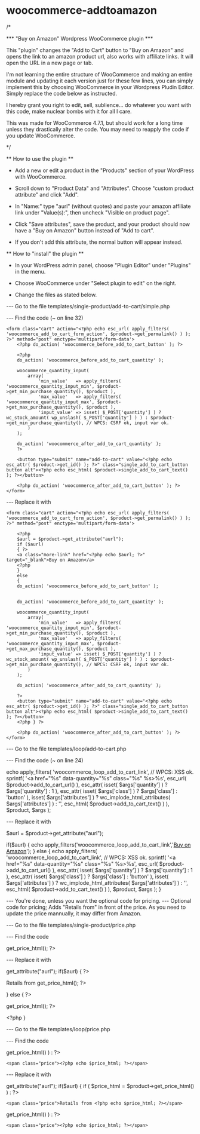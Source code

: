 # woocommerce-addtoamazon


/*

 *** "Buy on Amazon" Wordpress WooCommerce plugin ***
 
 This "plugin" changes the "Add to Cart" button to "Buy on Amazon" and opens the link
 to an amazon product url, also works with affiliate links. It will open the URL in a 
 new page or tab.

 I'm not learning the entire structure of WooCommerce and making an entire module and
 updating it each version just for these few lines, you can simply implement this by 
 choosing WooCommerce in your Wordpress Pludin Editor. Simply replace the code below 
 as instructed.
 
 I hereby grant you right to edit, sell, sublience... do whatever you want with this
 code, make nuclear bombs with it for all I care.
 
 This was made for WooCommerce 4.7.1, but should work for a long time unless they
 drastically alter the code. You may need to reapply the code if you update 
 WooCommerce.
 
 
*/
 
 
 ** How to use the plugin **
 
 - Add a new or edit a product in the "Products" section of your WordPress with
 WooCommerce.
 
 - Scroll down to "Product Data" and "Attributes". Choose "custom product attribute" and
 click "Add".
 
 - In "Name:" type "aurl" (without quotes) and paste your amazon affiliate link under
 "Value(s):", then uncheck "Visible on product page".
 
 - Click "Save attributes", save the product, and your product should now have a "Buy on
 Amazon" button instead of "Add to cart". 
 
 - If you don't add this attribute, the normal button will appear instead.
 
 
 ** How to "install" the plugin **
 
 - In your WordPress admin panel, choose "Plugin Editor" under "Plugins" in the menu.
 
 - Choose WooCommerce under "Select plugin to edit" on the right.
 
 - Change the files as stated below.
 
 
 --- Go to the file templates/single-product/add-to-cart/simple.php
 
 --- Find the code (~ on line 32)
 
	<form class="cart" action="<?php echo esc_url( apply_filters( 'woocommerce_add_to_cart_form_action', $product->get_permalink() ) ); ?>" method="post" enctype='multipart/form-data'>
		<?php do_action( 'woocommerce_before_add_to_cart_button' ); ?>

		<?php
		do_action( 'woocommerce_before_add_to_cart_quantity' );

		woocommerce_quantity_input(
			array(
				'min_value'   => apply_filters( 'woocommerce_quantity_input_min', $product->get_min_purchase_quantity(), $product ),
				'max_value'   => apply_filters( 'woocommerce_quantity_input_max', $product->get_max_purchase_quantity(), $product ),
				'input_value' => isset( $_POST['quantity'] ) ? wc_stock_amount( wp_unslash( $_POST['quantity'] ) ) : $product->get_min_purchase_quantity(), // WPCS: CSRF ok, input var ok.
			)
		);

		do_action( 'woocommerce_after_add_to_cart_quantity' );
		?>

		<button type="submit" name="add-to-cart" value="<?php echo esc_attr( $product->get_id() ); ?>" class="single_add_to_cart_button button alt"><?php echo esc_html( $product->single_add_to_cart_text() ); ?></button>

		<?php do_action( 'woocommerce_after_add_to_cart_button' ); ?>
	</form>

		
 --- Replace it with
 
	<form class="cart" action="<?php echo esc_url( apply_filters( 'woocommerce_add_to_cart_form_action', $product->get_permalink() ) ); ?>" method="post" enctype='multipart/form-data'>

		<?php
		$aurl = $product->get_attribute("aurl");
		if ($aurl) 
		{ ?>
		<a class="more-link" href="<?php echo $aurl; ?>" target="_blank">Buy on Amazon</a>
		<?php 
		} 
		else 
		{ 
		do_action( 'woocommerce_before_add_to_cart_button' );


		do_action( 'woocommerce_before_add_to_cart_quantity' );

		woocommerce_quantity_input(
			array(
				'min_value'   => apply_filters( 'woocommerce_quantity_input_min', $product->get_min_purchase_quantity(), $product ),
				'max_value'   => apply_filters( 'woocommerce_quantity_input_max', $product->get_max_purchase_quantity(), $product ),
				'input_value' => isset( $_POST['quantity'] ) ? wc_stock_amount( wp_unslash( $_POST['quantity'] ) ) : $product->get_min_purchase_quantity(), // WPCS: CSRF ok, input var ok.
			)
		);

		do_action( 'woocommerce_after_add_to_cart_quantity' );

		?>
		<button type="submit" name="add-to-cart" value="<?php echo esc_attr( $product->get_id() ); ?>" class="single_add_to_cart_button button alt"><?php echo esc_html( $product->single_add_to_cart_text() ); ?></button>
		<?php } ?>

		<?php do_action( 'woocommerce_after_add_to_cart_button' ); ?>
	</form>
	
	
--- Go to the file templates/loop/add-to-cart.php

--- Find the code (~ on line 24)

echo apply_filters(
	'woocommerce_loop_add_to_cart_link', // WPCS: XSS ok.
	sprintf(
		'<a href="%s" data-quantity="%s" class="%s" %s>%s</a>',
		esc_url( $product->add_to_cart_url() ),
		esc_attr( isset( $args['quantity'] ) ? $args['quantity'] : 1 ),
		esc_attr( isset( $args['class'] ) ? $args['class'] : 'button' ),
		isset( $args['attributes'] ) ? wc_implode_html_attributes( $args['attributes'] ) : '',
		esc_html( $product->add_to_cart_text() )
	),
	$product,
	$args
);


--- Replace it with 

$aurl = $product->get_attribute("aurl");

if($aurl) {
	echo apply_filters('woocommerce_loop_add_to_cart_link','<a class="more-link" href="'.$aurl.'" target="_blank">Buy on Amazon</a>');
}
else {
echo apply_filters(
	'woocommerce_loop_add_to_cart_link', // WPCS: XSS ok.
	sprintf(
		'<a href="%s" data-quantity="%s" class="%s" %s>%s</a>',
		esc_url( $product->add_to_cart_url() ),
		esc_attr( isset( $args['quantity'] ) ? $args['quantity'] : 1 ),
		esc_attr( isset( $args['class'] ) ? $args['class'] : 'button' ),
		isset( $args['attributes'] ) ? wc_implode_html_attributes( $args['attributes'] ) : '',
		esc_html( $product->add_to_cart_text() )
	),
	$product,
	$args
);
}

--- You're done, unless you want the optional code for pricing.
--- Optional code for pricing; Adds "Retails from" in front of the price. As you need to 
 update the price mannually, it may differ from Amazon.
 

--- Go to the file templates/single-product/price.php

--- Find the code

<p class="<?php echo esc_attr( apply_filters( 'woocommerce_product_price_class', 'price' ) ); ?>"><?php echo $product->get_price_html(); ?></p>

--- Replace it with

<?php

$aurl = $product->get_attribute("aurl");

if($aurl) {
?><p class="<?php echo esc_attr( apply_filters( 'woocommerce_product_price_class', 'price' ) ); ?>">Retails from <?php echo $product->get_price_html(); ?></p><?php
}
else {
?><p class="<?php echo esc_attr( apply_filters( 'woocommerce_product_price_class', 'price' ) ); ?>"><?php echo $product->get_price_html(); ?></p><?php
}


--- Go to the file templates/loop/price.php

--- Find the code

<?php if ( $price_html = $product->get_price_html() ) : ?>
	<span class="price"><?php echo $price_html; ?></span>
<?php endif; ?>


--- Replace it with


<?php
$aurl = $product->get_attribute("aurl");

if($aurl) {

if ( $price_html = $product->get_price_html() ) : ?>
	<span class="price">Retails from <?php echo $price_html; ?></span>
<?php endif; 

}
else {
if ( $price_html = $product->get_price_html() ) : ?>
	<span class="price"><?php echo $price_html; ?></span>
<?php endif;
}


/*

 You're done. Good luck out there!
 
*/
